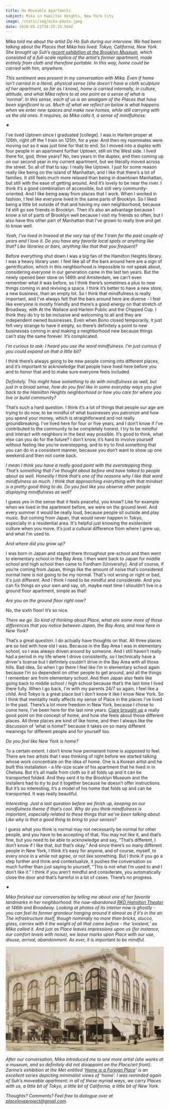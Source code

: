 ```yaml
---
title: On Moveable Apartments
subject: Mika in Hamilton Heights, New York City
image: /static/img/mika-photo.jpeg
date: 2020-05-21T16:25:25.504Z
---
```

*Mika told me about the artist Do Ho Suh during our interview. We had been talking about the Places that Mika has lived: Tokyo, California, New York. She brought up Suh’s [recent exhibition at the Brooklyn Museum](https://www.brooklynmuseum.org/exhibitions/one_do_ho_suh), which consisted of a full-scale replica of the artist’s former apartment, made entirely from cloth and therefore portable. In this way, home could be carried with him, anywhere.*

*This sentiment was present in my conversation with Mika. Even if home isn’t carried in a literal, physical sense (she doesn’t have a cloth sculpture of her apartment, so far as I know), home is carried internally, in culture, attitude, and what Mika refers to at one point as a sense of what is ‘normal’. In this sense, each of us is an amalgam of the Places that have been significant to us. Much of what we reflect on below is what happens when we enter new spaces and make new homes, while still carrying with us the old ones. It requires, as Mika calls it, a sense of mindfulness:*

<div>✷</div>

I’ve lived Uptown since I graduated \[college]. I was in Harlem proper at 126th, right off the 1 train on 125th, for a year. And then my roommates were moving out so it was just time for that to end. So I moved into a duplex with four people in an apartment further Uptown, still on the West side. I lived there for, god, three years? No, two years in the duplex, and then coming up on our second year in my current apartment, but we literally moved across the street. So all of that to say: I really like Uptown. I just for some reason really like being on the island of Manhattan, and I like that there’s a lot of families. It still feels much more relaxed than being in downtown Manhattan, but still with the ease of getting around. And it’s lovely to be near the river. I think it’s a good combination of accessible, but still very community-oriented. And I like being away from places that I work. When I worked in fashion, I feel like everyone lived in the same parts of Brooklyn. So I liked being a little bit outside of that and having my own neighborhood, because I’d still go see friends in Brooklyn. Then it’s also an advantage because I know a lot of parts of Brooklyn well because I visit my friends so often, but I also have this other part of Manhattan that I’ve grown to really love and get to know well.

*Yeah, I’ve lived in Inwood at the very top of the 1 train for the past couple of years and I love it. Do you have any favorite local spots or anything like that? Like libraries or bars, anything like that that you frequent?*

Before everything shut down I was a big fan of the Hamilton Heights library. I was a heavy library user. I feel like all of the bars around here are a sign of gentrification, which in this neighborhood is impossible to not speak about, considering everyone in our generation came in the last ten years. But the newly opened beer store on 146th and Amsterdam, we can’t even remember what it was before, so I think there’s sometimes a plus to new things coming in and reviving a space. I think it’s better to have a new store, a new business, than an empty lot. So I think that mindfulness is really important, and I’ve always felt that the bars around here are diverse - I feel like everyone is mostly friendly and there’s a good energy on that stretch of Broadway, with At the Wallace and Harlem Public and the Chipped Cup. I think they do try to be inclusive and welcoming to all and they are independent owned businesses. Even when Bono closed temporarily, it just felt very strange to have it empty, so there’s definitely a point to new businesses coming in and making a neighborhood new because things can’t stay the same forever. It’s complicated.

*I’m curious to ask: I heard you use the word mindfulness. I’m just curious if you could expand on that a little bit?*

I think there’s always going to be new people coming into different places, and it’s important to acknowledge that people have lived here before you and to honor that and to make sure everyone feels included.

*Definitely. This might have something to do with mindfulness as well, but just in a broad sense, how do you feel like in some everyday ways you give back to the Hamilton Heights neighborhood or how you care for where you live or build community?*

That’s such a hard question. I think it’s a lot of things that people our age are trying to do now, to be mindful of what businesses you patronize and how you spend your money, which is straightforward and not really groundbreaking. I’ve lived here for four or five years, and I don’t know if I’ve contributed to the community to be completely honest. I try to be mindful and interact with neighbors in the best way possible. It’s good to think, what else can you do for the future? I don’t know, it’s hard to involve yourself without feeling like you’re overstepping, and to try to find something that you can do in a consistent manner, because you don’t want to show up one weekend and then not come back.

*I mean I think you have a really good point with the overstepping thing. That’s something that I’ve thought about before and have talked to people about as well. Honestly I think that’s one of the reasons why I like that word mindfulness so much. I think that approaching everything with that mindset is a pretty good thing to do. Do you feel like you observe other people displaying mindfulness as well?*

I guess yes in the sense that it feels peaceful, you know? Like for example when we lived in the apartment before, we were on the ground level. And every summer it would be really loud, because people sit outside and play music. But coming from Japan, that would never happen in Tokyo, especially in a residential area. It's helpful just knowing the existentent culture when you move. It’s just a cultural difference from where I grew up, and what I'm used to.

*And where did you grow up?*

I was born in Japan and stayed there throughout pre-school and then went to elementary school in the Bay Area. I then went back to Japan for middle school and high school then came to Fordham \[University]. And of course, if you’re coming from Japan, things like the amount of noise that’s considered normal here is not going to be my normal. That's not wrong or right or bad, it's just different. And I think I need to be mindful and considerate. And you can fix things on your own and say, oh, maybe next time I shouldn’t live in a ground floor apartment, simple as that!

*Are you on the ground floor right now?*

No, the sixth floor! It’s so nice.

*There we go. So kind of thinking about Place, what are some more of those differences that you notice between Japan, the Bay Area, and now here in New York?*

That’s a great question. I do actually have thoughts on that. All three places are so tied with how old I was. Because in the Bay Area I was in elementary school, so I was always driven around by someone. And I still haven’t really had a period in my life where I drove consistently, so I technically have a driver's license but I definitely couldn’t drive in the Bay Area with all those hills. Bad idea. So when I go there I feel like I’m in elementary school again because I’m so dependent on other people to get around, and all the things I remember are from elementary school. And then Japan also feels like going back to middle school / high school because that’s the last time I lived there fully. When I go back, I'm with my parents 24/7 so again, I feel like a child. And Tokyo is a great place but I don’t know it like I know New York. So I think that mentality really affects my sense of Place in the places I've lived in the past. There’s a lot more freedom in New York, because I chose to come here, I’ve been here for the last nine years. [Clare brought up](https://www.placeloveproject.com/interviews/placelove-is-new-homes-and-old/) a really good point on the concept of home, and how she feels about those different places. All three places are kind of like home, and then I always like the discussion of ‘what is home?’ because it takes on so many different meanings for different people and for yourself too.

*Do you feel like New York is home?*

To a certain extent. I don’t know how permanent home is supposed to feel. There are two artists that I was thinking of right before we started talking whose work concentrate on the idea of home. One is a Korean artist and he built this installation - a life-size scale of his apartment that he lived in in Chelsea. But it’s all made from cloth so it all folds up and it can be transported folded. And they sent it to the Brooklyn Museum and the installers had to try to put it together because he doesn’t offer instructions. But it’s so interesting, it’s a model of his home that folds up and can be transported. It was really beautiful.

*Interesting. Just a last question before we finish up, keeping on our mindfulness theme if that’s cool. Why do you think mindfulness is important, especially related to these things that we’ve been talking about. Like why is that a good thing to bring to your senses?*

I guess what you think is normal may not necessarily be normal for other people, and you have to be accepting of that. You may not like it, and that’s fine, but you need to be able to acknowledge and say, “That’s different, I don’t know if I like that, but that’s okay.” And since there’s so many different people in New York, I think it’s easy for anyone, and of course, myself, to every once in a while not agree, or not like something. But I think if you go a step further and think and contextualize, it pushes the conversation so much further than just saying to yourself, "This is not what I’m used to and I don’t like it." I think if you aren’t mindful and considerate, you automatically close the door and that’s harmful in a lot of cases. There’s no progress.

<div>✷</div>

*Mika finished our conversation by telling me about one of her favorite landmarks in her neighborhood: the now-abandoned [RKO Hamilton Theater](https://afterthefinalcurtain.net/2011/11/07/the-rko-hamilton-theatre/) at 146th and Broadway. Looking at photos of its interior now is ghostly - you can feel its former grandeur hanging around it almost as if it’s in the air. The infrastructure itself, though nominally no more than bricks, stucco, glass, carries with it the weight of all that came before - the ‘existent,’ as Mika called it. And just as Place leaves impressions upon us (for instance, our comfort levels with noise), we leave marks upon Place with our use, disuse, arrival, abandonment. As ever, it is important to be mindful.*

![](/static/img/screen-shot-2017-11-14-at-19.09.33-1-.png)

*After our conversation, Mika introduced me to one more artist (she works at a museum, and so definitely did not disappoint on the Place/art front). Zarina’s exhibition at the Met entitled ‘[Home is a Foreign Place](https://www.metmuseum.org/art/collection/search/499720)’ is an excellent series depicting minimalist views of ‘home’. I was reminded again of Suh’s moveable apartment: in all of these myriad ways, we carry Places with us, a little bit of Tokyo, a little bit of California, a little bit of New York.*

*Thoughts? Comments? Feel free to dialogue over at placeloveproject@gmail.com.*